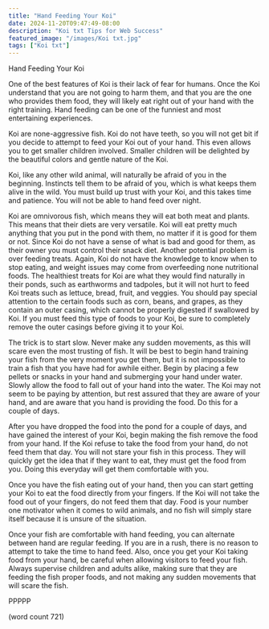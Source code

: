 ```yaml
---
title: "Hand Feeding Your Koi"
date: 2024-11-20T09:47:49-08:00
description: "Koi txt Tips for Web Success"
featured_image: "/images/Koi txt.jpg"
tags: ["Koi txt"]
---
```


Hand Feeding Your Koi

One of the best features of Koi is their lack of fear for humans. Once the Koi understand that you are not going to harm them, and that you are the one who provides them food, they will likely eat right out of your hand with the right training. Hand feeding can be one of the funniest and most entertaining experiences. 

Koi are none-aggressive fish. Koi do not have teeth, so you will not get bit if you decide to attempt to feed your Koi out of your hand. This even allows you to get smaller children involved. Smaller children will be delighted by the beautiful colors and gentle nature of the Koi. 

Koi, like any other wild animal, will naturally be afraid of you in the beginning. Instincts tell them to be afraid of you, which is what keeps them alive in the wild. You must build up trust with your Koi, and this takes time and patience. You will not be able to hand feed over night.

Koi are omnivorous fish, which means they will eat both meat and plants. This means that their diets are very versatile. Koi will eat pretty much anything that you put in the pond with them, no matter if it is good for them or not. Since Koi do not have a sense of what is bad and good for them, as their owner you must control their snack diet. Another potential problem is over feeding treats. Again, Koi do not have the knowledge to know when to stop eating, and weight issues may come from overfeeding none nutritional foods. The healthiest treats for Koi are what they would find naturally in their ponds, such as earthworms and tadpoles, but it will not hurt to feed Koi treats such as lettuce, bread, fruit, and veggies. You should pay special attention to the certain foods such as corn, beans, and grapes, as they contain an outer casing, which cannot be properly digested if swallowed by Koi. If you must feed this type of foods to your Koi, be sure to completely remove the outer casings before giving it to your Koi. 

The trick is to start slow. Never make any sudden movements, as this will scare even the most trusting of fish. It will be best to begin hand training your fish from the very moment you get them, but it is not impossible to train a fish that you have had for awhile either. Begin by placing a few pellets or snacks in your hand and submerging your hand under water. Slowly allow the food to fall out of your hand into the water. The Koi may not seem to be paying by attention, but rest assured that they are aware of your hand, and are aware that you hand is providing the food. Do this for a couple of days.

After you have dropped the food into the pond for a couple of days, and have gained the interest of your Koi, begin making the fish remove the food from your hand. If the Koi refuse to take the food from your hand, do not feed them that day. You will not stare your fish in this process. They will quickly get the idea that if they want to eat, they must get the food from you. Doing this everyday will get them comfortable with you. 

Once you have the fish eating out of your hand, then you can start getting your Koi to eat the food directly from your fingers. If the Koi will not take the food out of your fingers, do not feed them that day. Food is your number one motivator when it comes to wild animals, and no fish will simply stare itself because it is unsure of the situation.

Once your fish are comfortable with hand feeding, you can alternate between hand are regular feeding. If you are in a rush, there is no reason to attempt to take the time to hand feed. Also, once you get your Koi taking food from your hand, be careful when allowing visitors to feed your fish. Always supervise children and adults alike, making sure that they are feeding the fish proper foods, and not making any sudden movements that will scare the fish.

PPPPP

(word count 721)

